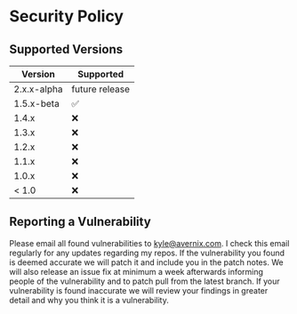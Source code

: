 # Security Policy

## Supported Versions


| Version | Supported          |
| ------- | ------------------ |
| 2.x.x-alpha   | future release |
| 1.5.x-beta    | :white_check_mark: |
| 1.4.x   | :x:                |
| 1.3.x   | :x:                |
| 1.2.x   | :x:                |
| 1.1.x   | :x:                |
| 1.0.x   | :x:                |
| < 1.0   | :x:                |

## Reporting a Vulnerability

Please email all found vulnerabilities to kyle@avernix.com. I check this email regularly for any updates regarding my repos. If the vulnerability you found is deemed
accurate we will patch it and include you in the patch notes. We will also release an issue fix at minimum a week afterwards informing people of the vulnerability
and to patch pull from the latest branch. If your vulnerability is found inaccurate we will review your findings in greater detail and why you think it is a vulnerability.